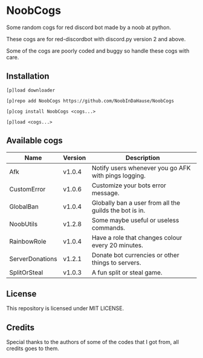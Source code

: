 # NoobCogs

Some random cogs for red discord bot made by a noob at python.

These cogs are for red-discordbot with discord.py version 2 and above.

Some of the cogs are poorly coded and buggy so handle these cogs with care.

## Installation

```
[p]load downloader

[p]repo add NoobCogs https://github.com/NoobInDaHause/NoobCogs

[p]cog install NoobCogs <cogs...>

[p]load <cogs...>
```

## Available cogs

| Name            |  Version  | Description                                                      |
| --------------- | --------- | ---------------------------------------------------------------- |
| Afk             |  v1.0.4   | Notify users whenever you go AFK with pings logging.             |
| CustomError     |  v1.0.6   | Customize your bots error message.                               |
| GlobalBan       |  v1.0.4   | Globally ban a user from all the guilds the bot is in.           |
| NoobUtils       |  v1.2.8   | Some maybe useful or useless commands.                           |
| RainbowRole     |  v1.0.4   | Have a role that changes colour every 20 minutes.                |
| ServerDonations |  v1.2.1   | Donate bot currencies or other things to servers.                |
| SplitOrSteal    |  v1.0.3   | A fun split or steal game.                                       |

## License

This repository is licensed under MIT LICENSE.

## Credits

Special thanks to the authors of some of the codes that I got from, all credits goes to them.
